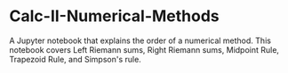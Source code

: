 # Calc-II-Numerical-Methods
A Jupyter notebook that explains the order of a numerical method. This notebook covers Left Riemann sums, Right Riemann sums, Midpoint Rule, Trapezoid Rule, and Simpson's rule. 
